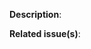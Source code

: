 <!--
Thank you for contributing to Motif. Before pressing the "Create Pull Request" button, please consider the following
points.
Feel free to remove any irrelevant parts that you know are not related to the issue.
Any HTML comment like this will be stripped when rendering markdown, no need to delete them.
-->

<!-- Please give a description about what and why you are contributing, even if it's trivial. -->
**Description**:

<!-- Please include the issue list number(s) or other PR numbers in the description if you are contributing in response to those. -->
**Related issue(s)**:

<!-- Please include a reasonable set of unit tests if you contribute new code or change an existing one. -->
